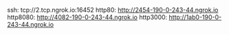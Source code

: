 ssh: tcp://2.tcp.ngrok.io:16452 
http80: http://2454-190-0-243-44.ngrok.io 
http8080: http://4082-190-0-243-44.ngrok.io 
http3000: http://1ab0-190-0-243-44.ngrok.io 
